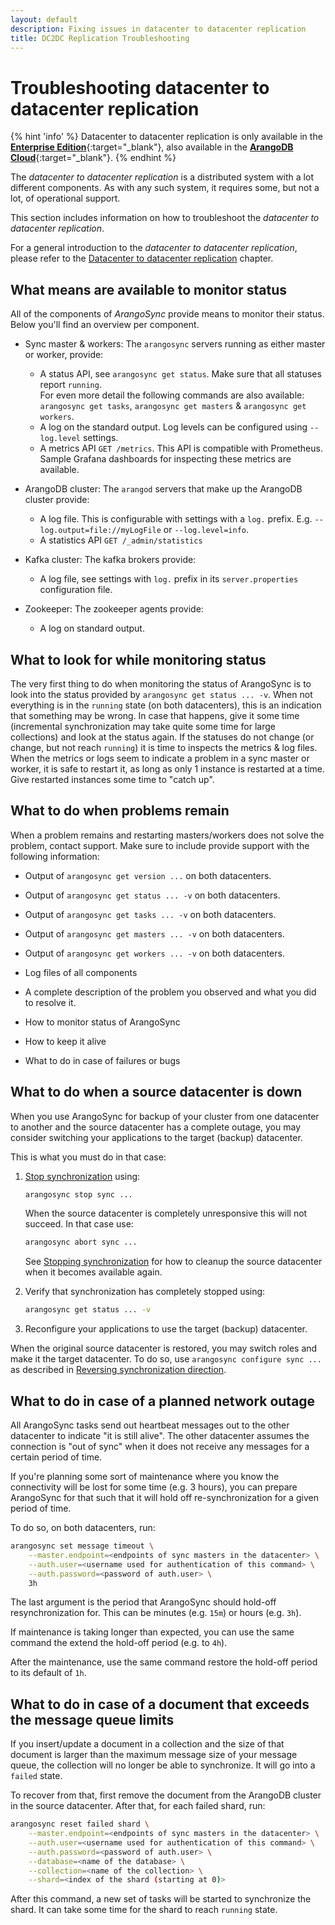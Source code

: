 ```yaml
---
layout: default
description: Fixing issues in datacenter to datacenter replication
title: DC2DC Replication Troubleshooting
---
```

# Troubleshooting datacenter to datacenter replication

{% hint 'info' %}
Datacenter to datacenter replication is only available in the
[**Enterprise Edition**](https://www.arangodb.com/why-arangodb/arangodb-enterprise/){:target="_blank"},
also available in the [**ArangoDB Cloud**](https://cloud.arangodb.com/){:target="_blank"}.
{% endhint %}

The _datacenter to datacenter replication_ is a distributed system with a lot
different components. As with any such system, it requires some, but not a lot,
of operational support.

This section includes information on how to troubleshoot the
_datacenter to datacenter replication_.

For a general introduction to the _datacenter to datacenter replication_, please
refer to the [Datacenter to datacenter replication](architecture-deployment-modes-dc2-dc.html)
chapter.

## What means are available to monitor status

All of the components of _ArangoSync_ provide means to monitor their status.
Below you'll find an overview per component.

- Sync master & workers: The `arangosync` servers running as either master
  or worker, provide:
  - A status API, see `arangosync get status`. Make sure that all statuses report `running`.
    <br/>For even more detail the following commands are also available:
    `arangosync get tasks`, `arangosync get masters` & `arangosync get workers`.
  - A log on the standard output. Log levels can be configured using `--log.level` settings.
  - A metrics API `GET /metrics`. This API is compatible with Prometheus.
    Sample Grafana dashboards for inspecting these metrics are available.

- ArangoDB cluster: The `arangod` servers that make up the ArangoDB cluster
  provide:
  - A log file. This is configurable with settings with a `log.` prefix.
  E.g. `--log.output=file://myLogFile` or `--log.level=info`.
  - A statistics API `GET /_admin/statistics`

- Kafka cluster: The kafka brokers provide:
  - A log file, see settings with `log.` prefix in its `server.properties` configuration file.

- Zookeeper: The zookeeper agents provide:
  - A log on standard output.

## What to look for while monitoring status

The very first thing to do when monitoring the status of ArangoSync is to
look into the status provided by `arangosync get status ... -v`.
When not everything is in the `running` state (on both datacenters), this is an
indication that something may be wrong. In case that happens, give it some time
(incremental synchronization may take quite some time for large collections)
and look at the status again. If the statuses do not change (or change, but not reach `running`)
it is time to inspects the metrics & log files.
<br/> When the metrics or logs seem to indicate a problem in a sync master or worker, it is
safe to restart it, as long as only 1 instance is restarted at a time.
Give restarted instances some time to "catch up".

## What to do when problems remain

When a problem remains and restarting masters/workers does not solve the problem,
contact support. Make sure to include provide support with the following information:

- Output of `arangosync get version ...` on both datacenters.
- Output of `arangosync get status ... -v` on both datacenters.
- Output of `arangosync get tasks ... -v` on both datacenters.
- Output of `arangosync get masters ... -v` on both datacenters.
- Output of `arangosync get workers ... -v` on both datacenters.
- Log files of all components
- A complete description of the problem you observed and what you did to resolve it.

- How to monitor status of ArangoSync
- How to keep it alive
- What to do in case of failures or bugs

## What to do when a source datacenter is down

When you use ArangoSync for backup of your cluster from one datacenter
to another and the source datacenter has a complete outage, you may consider
switching your applications to the target (backup) datacenter.

This is what you must do in that case:

1. [Stop synchronization](administration-dc2-dc.html#stopping-synchronization) using:

   ```bash
   arangosync stop sync ...
   ```
   When the source datacenter is completely unresponsive this will not succeed.
   In that case use:

   ```bash
   arangosync abort sync ...
   ```

   See [Stopping synchronization](administration-dc2-dc.html#stopping-synchronization)
   for how to cleanup the source datacenter when it becomes available again.

2. Verify that synchronization has completely stopped using:
   ```bash
   arangosync get status ... -v
   ```

3. Reconfigure your applications to use the target (backup) datacenter.

When the original source datacenter is restored, you may switch roles and
make it the target datacenter. To do so, use `arangosync configure sync ...`
as described in [Reversing synchronization direction](administration-dc2-dc.html#reversing-synchronization-direction).

## What to do in case of a planned network outage

All ArangoSync tasks send out heartbeat messages out to the other datacenter
to indicate "it is still alive". The other datacenter assumes the connection is
"out of sync" when it does not receive any messages for a certain period of time.

If you're planning some sort of maintenance where you know the connectivity
will be lost for some time (e.g. 3 hours), you can prepare ArangoSync for that
such that it will hold off re-synchronization for a given period of time.

To do so, on both datacenters, run:

```bash
arangosync set message timeout \
    --master.endpoint=<endpoints of sync masters in the datacenter> \
    --auth.user=<username used for authentication of this command> \
    --auth.password=<password of auth.user> \
    3h
```

The last argument is the period that ArangoSync should hold-off resynchronization for.
This can be minutes (e.g. `15m`) or hours (e.g. `3h`).

If maintenance is taking longer than expected, you can use the same command the extend
the hold-off period (e.g. to `4h`).

After the maintenance, use the same command restore the hold-off period to its
default of `1h`.

## What to do in case of a document that exceeds the message queue limits

If you insert/update a document in a collection and the size of that document
is larger than the maximum message size of your message queue, the collection
will no longer be able to synchronize. It will go into a `failed` state.

To recover from that, first remove the document from the ArangoDB cluster
in the source datacenter. After that, for each failed shard, run:

```bash
arangosync reset failed shard \
    --master.endpoint=<endpoints of sync masters in the datacenter> \
    --auth.user=<username used for authentication of this command> \
    --auth.password=<password of auth.user> \
    --database=<name of the database> \
    --collection=<name of the collection> \
    --shard=<index of the shard (starting at 0)>
```

After this command, a new set of tasks will be started to synchronize the shard.
It can take some time for the shard to reach `running` state.
